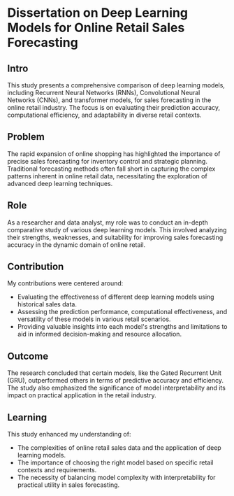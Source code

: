 # Dissertation on Deep Learning Models for Online Retail Sales Forecasting

## Intro

This study presents a comprehensive comparison of deep learning models, including Recurrent Neural Networks (RNNs), Convolutional Neural Networks (CNNs), and transformer models, for sales forecasting in the online retail industry. The focus is on evaluating their prediction accuracy, computational efficiency, and adaptability in diverse retail contexts.

## Problem

The rapid expansion of online shopping has highlighted the importance of precise sales forecasting for inventory control and strategic planning. Traditional forecasting methods often fall short in capturing the complex patterns inherent in online retail data, necessitating the exploration of advanced deep learning techniques.

## Role

As a researcher and data analyst, my role was to conduct an in-depth comparative study of various deep learning models. This involved analyzing their strengths, weaknesses, and suitability for improving sales forecasting accuracy in the dynamic domain of online retail.

## Contribution

My contributions were centered around:
- Evaluating the effectiveness of different deep learning models using historical sales data.
- Assessing the prediction performance, computational effectiveness, and versatility of these models in various retail scenarios.
- Providing valuable insights into each model's strengths and limitations to aid in informed decision-making and resource allocation.

## Outcome

The research concluded that certain models, like the Gated Recurrent Unit (GRU), outperformed others in terms of predictive accuracy and efficiency. The study also emphasized the significance of model interpretability and its impact on practical application in the retail industry.

## Learning

This study enhanced my understanding of:
- The complexities of online retail sales data and the application of deep learning models.
- The importance of choosing the right model based on specific retail contexts and requirements.
- The necessity of balancing model complexity with interpretability for practical utility in sales forecasting.
